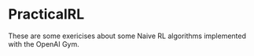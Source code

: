 # PracticalRL
These are some exericises about some Naive RL algorithms implemented with the OpenAI Gym.

